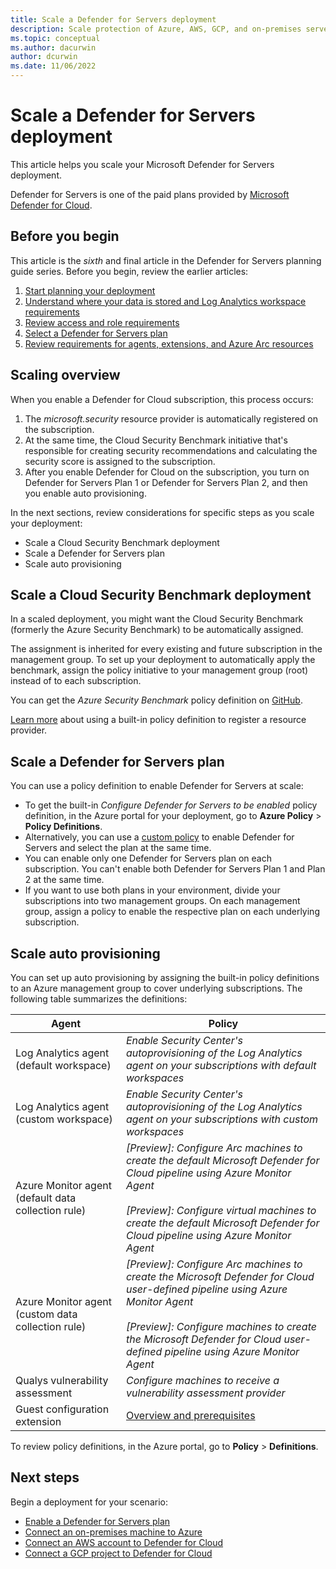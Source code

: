 ```yaml
---
title: Scale a Defender for Servers deployment 
description: Scale protection of Azure, AWS, GCP, and on-premises servers by using Microsoft Defender for Servers.
ms.topic: conceptual
ms.author: dacurwin
author: dcurwin
ms.date: 11/06/2022
---
```

# Scale a Defender for Servers deployment

This article helps you scale your Microsoft Defender for Servers deployment.

Defender for Servers is one of the paid plans provided by [Microsoft Defender for Cloud](defender-for-cloud-introduction.md).

## Before you begin

This article is the *sixth* and final article in the Defender for Servers planning guide series. Before you begin, review the earlier articles:

1. [Start planning your deployment](plan-defender-for-servers.md)
1. [Understand where your data is stored and Log Analytics workspace requirements](plan-defender-for-servers-data-workspace.md)
1. [Review access and role requirements](plan-defender-for-servers-roles.md)
1. [Select a Defender for Servers plan](plan-defender-for-servers-select-plan.md)
1. [Review requirements for agents, extensions, and Azure Arc resources](plan-defender-for-servers-agents.md)

## Scaling overview

When you enable a Defender for Cloud subscription, this process occurs:

1. The *microsoft.security* resource provider is automatically registered on the subscription.
1. At the same time, the Cloud Security Benchmark initiative that's responsible for creating security recommendations and calculating the security score is assigned to the subscription.
1. After you enable Defender for Cloud on the subscription, you turn on Defender for Servers Plan 1 or Defender for Servers Plan 2, and then you enable auto provisioning.

In the next sections, review considerations for specific steps as you scale your deployment:

- Scale a Cloud Security Benchmark deployment
- Scale a Defender for Servers plan
- Scale auto provisioning

## Scale a Cloud Security Benchmark deployment

In a scaled deployment, you might want the Cloud Security Benchmark (formerly the Azure Security Benchmark) to be automatically assigned.

The assignment is inherited for every existing and future subscription in the management group. To set up your deployment to automatically apply the benchmark, assign the policy initiative to your management group (root) instead of to each subscription.

You can get the *Azure Security Benchmark* policy definition on [GitHub](https://github.com/Azure/azure-policy/blob/master/built-in-policies/policySetDefinitions/Security%20Center/AzureSecurityCenter.json).

[Learn more](onboard-management-group.md) about using a built-in policy definition to register a resource provider.

## Scale a Defender for Servers plan

You can use a policy definition to enable Defender for Servers at scale:

- To get the built-in *Configure Defender for Servers to be enabled* policy definition, in the Azure portal for your deployment, go to **Azure Policy** > **Policy Definitions**.
- Alternatively, you can use a [custom policy](https://github.com/Azure/Microsoft-Defender-for-Cloud/tree/main/Policy/Enable%20Defender%20for%20Servers%20plans) to enable Defender for Servers and select the plan at the same time.
- You can enable only one Defender for Servers plan on each subscription. You can't enable both Defender for Servers Plan 1 and Plan 2 at the same time.
- If you want to use both plans in your environment, divide your subscriptions into two management groups. On each management group, assign a policy to enable the respective plan on each underlying subscription.

## Scale auto provisioning

You can set up auto provisioning by assigning the built-in policy definitions to an Azure management group to cover underlying subscriptions. The following table summarizes the definitions:

Agent | Policy
---  | ---
Log Analytics agent (default workspace) | *Enable Security Center's autoprovisioning of the Log Analytics agent on your subscriptions with default workspaces*
Log Analytics agent (custom workspace) | *Enable Security Center's autoprovisioning of the Log Analytics agent on your subscriptions with custom workspaces*
Azure Monitor agent (default data collection rule) | *[Preview]: Configure Arc machines to create the default Microsoft Defender for Cloud pipeline using Azure Monitor Agent*<br/><br/> *[Preview]: Configure virtual machines to create the default Microsoft Defender for Cloud pipeline using Azure Monitor Agent*
Azure Monitor agent (custom data collection rule) | *[Preview]: Configure Arc machines to create the Microsoft Defender for Cloud user-defined pipeline using Azure Monitor Agent*<br/><br/> *[Preview]: Configure machines to create the Microsoft Defender for Cloud user-defined pipeline using Azure Monitor Agent*
Qualys vulnerability assessment | *Configure machines to receive a vulnerability assessment provider*
Guest configuration extension | [Overview and prerequisites](../virtual-machines/extensions/guest-configuration.md)

To review policy definitions, in the Azure portal, go to **Policy** > **Definitions**.

## Next steps

Begin a deployment for your scenario:

- [Enable a Defender for Servers plan](enable-enhanced-security.md)
- [Connect an on-premises machine to Azure](quickstart-onboard-aws.md)
- [Connect an AWS account to Defender for Cloud](quickstart-onboard-aws.md)
- [Connect a GCP project to Defender for Cloud](quickstart-onboard-gcp.md)
